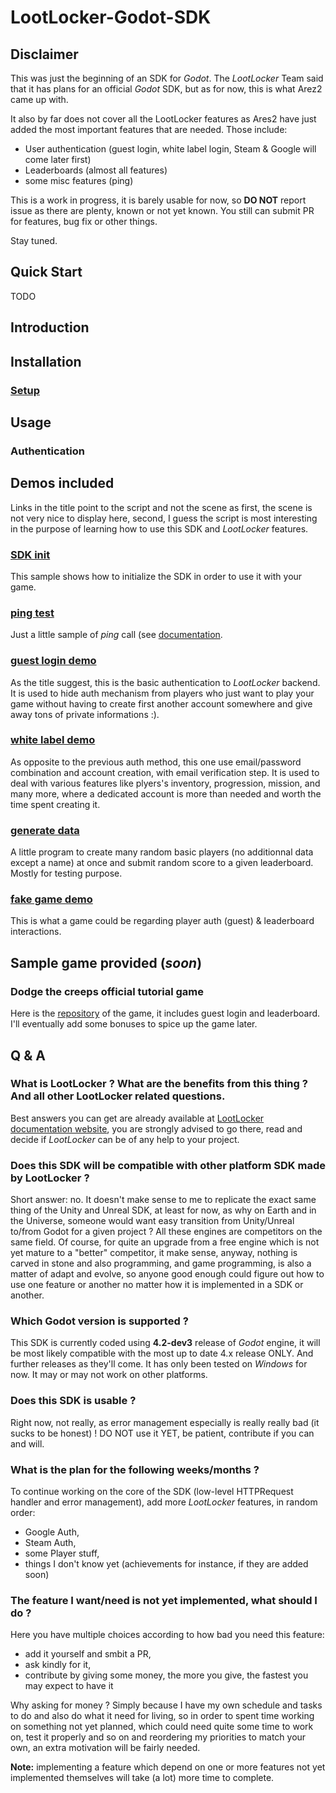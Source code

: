# LootLocker-Godot-SDK

## Disclaimer
This was just the beginning of an SDK for _Godot_. The _LootLocker_ Team said that it has plans for an official _Godot_ SDK, but as for now, this is what Arez2 came up with.

It also by far does not cover all the LootLocker features as Ares2 have just added the most important features that are needed. Those include:

- User authentication (guest login, white label login, Steam & Google will come later first)
- Leaderboards (almost all features)
- some misc features (ping)

This is a work in progress, it is barely usable for now, so **DO NOT** report issue as there are plenty, known or not yet known. You still can submit PR for features, bug fix or other things.

Stay tuned.

## Quick Start

TODO

## Introduction

## Installation

### [Setup](./documentation/setup/setup.md)

## Usage

### Authentication

## Demos included

Links in the title point to the script and not the scene as first, the scene is not very nice to display here, second, I guess the script is most interesting in the purpose of learning how to use this SDK and _LootLocker_ features.

### [SDK init](./src/demo/scripts/test-SDKinit.gd)

This sample shows how to initialize the SDK in order to use it with your game.

### [ping test](./src/demo/scripts/ping_test.gd)

Just a little sample of _ping_ call (see [documentation](https://ref.lootlocker.com/game-api/#server-time).

### [guest login demo](./src/demo/scripts/guest_login_demo.gd)

As the title suggest, this is the basic authentication to _LootLocker_ backend. It is used to hide auth mechanism from players who just want to play your game without having to create first another account somewhere and give away tons of private informations :).

### [white label demo](./src/demo/scripts/white_label_demo.gd)

As opposite to the previous auth method, this one use email/password combination and account creation, with email verification step. It is used to deal with various features like plyers's inventory, progression, mission, and many more, where a dedicated account is more than needed and worth the time spent creating it.

### [generate data](./src/demo/scripts/generate_data.gd)

A little program to create many random basic players (no additionnal data except a name) at once and submit random score to a given leaderboard. Mostly for testing purpose.

### [fake game demo](./src/demo/scripts/fake_game_demo.gd)

This is what a game could be regarding player auth (guest) & leaderboard interactions.

## Sample game provided (_soon_)

### Dodge the creeps official tutorial game

Here is the [repository](https://github.com/Infini-Creation/Dodge-The-Creeps-LootLocker-Leaderboard-Demo) of the game, it includes guest login and leaderboard.
I'll eventually add some bonuses to spice up the game later.

## Q & A

### What is LootLocker ? What are the benefits from this thing ? And all other LootLocker related questions.

Best answers you can get are already available at [LootLocker documentation website](https://docs.lootlocker.com/the-basics/what-is-lootlocker), you are strongly advised to go there, read and decide if _LootLocker_ can be of any help to your project.

### Does this SDK will be compatible with other platform SDK made by LootLocker ?

Short answer: no.
It doesn't make sense to me to replicate the exact same thing of the Unity and Unreal SDK, at least for now, as why on Earth and in the Universe, someone would want easy transition from Unity/Unreal to/from Godot for a given project ? All these engines are competitors on the same field.
Of course, for quite an upgrade from a free engine which is not yet mature to a "better" competitor, it make sense, anyway, nothing is carved in stone and also programming, and game programming, is also a matter of adapt and evolve, so anyone good enough could figure out how to use one feature or another no matter how it is implemented in a SDK or another.

### Which Godot version is supported ?

This SDK is currently coded using **4.2-dev3** release of _Godot_ engine, it will be most likely compatible with the most up to date 4.x release ONLY. And further releases as they'll come.
It has only been tested on _Windows_ for now. It may or may not work on other platforms.

### Does this SDK is usable ?

Right now, not really, as error management especially is really really bad (it sucks to be honest) ! DO NOT use it YET, be patient, contribute if you can and will.

### What is the plan for the following weeks/months ?

To continue working on the core of the SDK (low-level HTTPRequest handler and error management), add more _LootLocker_ features, in random order:
* Google Auth,
* Steam Auth,
* some Player stuff,
* things I don't know yet (achievements for instance, if they are added soon)

### The feature I want/need is not yet implemented, what should I do ?

Here you have multiple choices according to how bad you need this feature:
* add it yourself and smbit a PR,
* ask kindly for it,
* contribute by giving some money, the more you give, the fastest you may expect to have it

Why asking for money ? Simply because I have my own schedule and tasks to do and also do what it need for living, so in order to spent time working on something not yet planned, which could need quite some time to work on, test it properly and so on and reordering my priorities to match your own, an extra motivation will be fairly needed.

**Note:** implementing a feature which depend on one or more features not yet implemented themselves will take (a lot) more time to complete.
